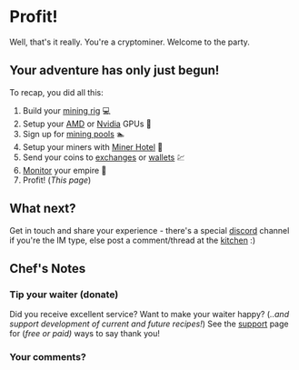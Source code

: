 # Profit! 

Well, that's it really. You're a cryptominer. Welcome to the party.

## Your adventure has only just begun!

To recap, you did all this:

1. Build your [mining rig](/recipies/cryptominer/mining-rig/) 💻
2. Setup your [AMD](/recipies/cryptominer/amd-gpu/) or [Nvidia](/recipies/cryptominer/nvidia-gpu/) GPUs 🎨
3. Sign up for [mining pools](/recipies/cryptominer/mining-pool/) :swimmer:
4. Setup your miners with [Miner Hotel](/recipies/cryptominer/minerhotel/) 🏨
5. Send your coins to [exchanges](/recipies/cryptominer/exchange/)  or [wallets](/recipies/cryptominer/wallet/) 💹
6. [Monitor](/recipies/cryptominer/monitor/) your empire :heartbeat:
7. Profit! (_This page_) 


## What next?

Get in touch and share your experience - there's a special [discord](https://discord.gg/Y9aUhrj) channel if you're the IM type, else post a comment/thread at the [kitchen](http://discourse.geek-kitchen.funkypenguin.co.nz/) :)

## Chef's Notes

### Tip your waiter (donate) 

Did you receive excellent service? Want to make your waiter happy? (_..and support development of current and future recipes!_) See the [support](/support/) page for (_free or paid)_ ways to say thank you! 

### Your comments? 
